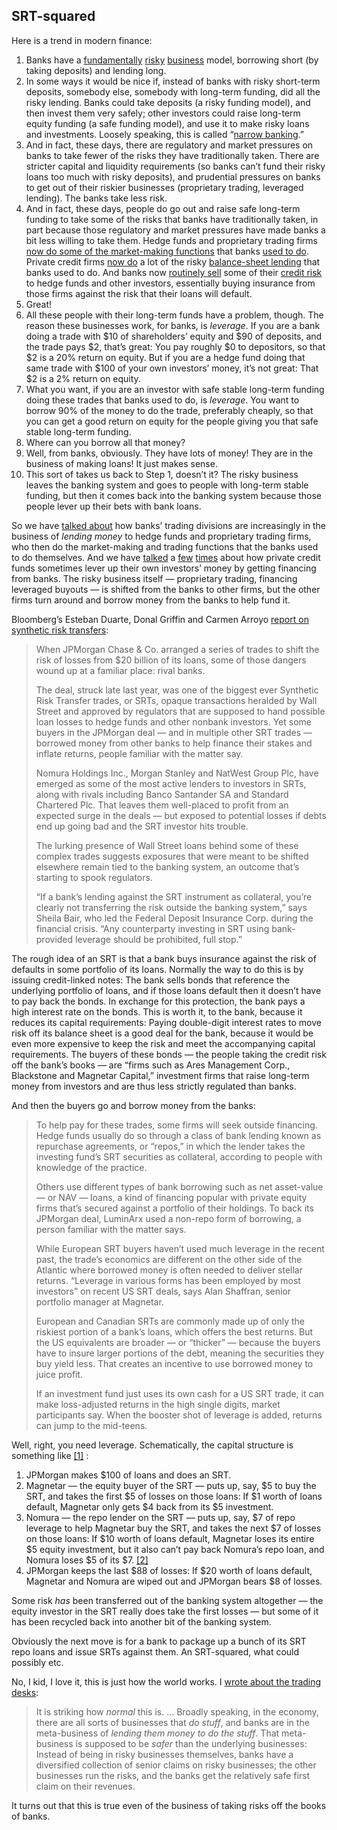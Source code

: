 
## SRT-squared

Here is a trend in modern finance:

1. Banks have a [fundamentally](https://link.mail.bloombergbusiness.com/click/35693829.260780/aHR0cHM6Ly93d3cuYmxvb21iZXJnLmNvbS9vcGluaW9uL2FydGljbGVzLzIwMjMtMDMtMTAvc3RhcnR1cC1iYW5rLWhhZC1hLXN0YXJ0dXAtYmFuay1ydW4_Y21waWQ9QkJEMDYxMjI0X01PTkVZU1RVRkYmdXRtX21lZGl1bT1lbWFpbCZ1dG1fc291cmNlPW5ld3NsZXR0ZXImdXRtX3Rlcm09MjQwNjEyJnV0bV9jYW1wYWlnbj1tb25leXN0dWZm/60e87ce39a995a4b1a2deb96Bb30ffd62) [risky](https://link.mail.bloombergbusiness.com/click/35693829.260780/aHR0cHM6Ly93d3cuYmxvb21iZXJnLmNvbS9vcGluaW9uL2FydGljbGVzLzIwMjMtMDUtMDQvbm9ib2R5LXRydXN0cy10aGUtYmFua3Mtbm93P2NtcGlkPUJCRDA2MTIyNF9NT05FWVNUVUZGJnV0bV9tZWRpdW09ZW1haWwmdXRtX3NvdXJjZT1uZXdzbGV0dGVyJnV0bV90ZXJtPTI0MDYxMiZ1dG1fY2FtcGFpZ249bW9uZXlzdHVmZg/60e87ce39a995a4b1a2deb96Ba03e7e6b) [business](https://link.mail.bloombergbusiness.com/click/35693829.260780/aHR0cHM6Ly93d3cuYmxvb21iZXJnLmNvbS9vcGluaW9uL2FydGljbGVzLzIwMjMtMDUtMDkvaXQtcy1uZXZlci10b28tbGF0ZS1mb3ItYmFua3MtdG8taGVkZ2U_Y21waWQ9QkJEMDYxMjI0X01PTkVZU1RVRkYmdXRtX21lZGl1bT1lbWFpbCZ1dG1fc291cmNlPW5ld3NsZXR0ZXImdXRtX3Rlcm09MjQwNjEyJnV0bV9jYW1wYWlnbj1tb25leXN0dWZm/60e87ce39a995a4b1a2deb96B89f5e854) model, borrowing short (by taking deposits) and lending long.
2. In some ways it would be nice if, instead of banks with risky short-term deposits, somebody else, somebody with long-term funding, did all the risky lending. Banks could take deposits (a risky funding model), and then invest them very safely; other investors could raise long-term equity funding (a safe funding model), and use it to make risky loans and investments. Loosely speaking, this is called “[narrow banking](https://link.mail.bloombergbusiness.com/click/35693829.260780/aHR0cHM6Ly93d3cuYmxvb21iZXJnLmNvbS9vcGluaW9uL2FydGljbGVzLzIwMjMtMDQtMjAvYmFua2luZy1nZXRzLWEtYml0LW5hcnJvd2VyP2NtcGlkPUJCRDA2MTIyNF9NT05FWVNUVUZGJnV0bV9tZWRpdW09ZW1haWwmdXRtX3NvdXJjZT1uZXdzbGV0dGVyJnV0bV90ZXJtPTI0MDYxMiZ1dG1fY2FtcGFpZ249bW9uZXlzdHVmZg/60e87ce39a995a4b1a2deb96B9f124b66).”
3. And in fact, these days, there are regulatory and market pressures on banks to take fewer of the risks they have traditionally taken. There are stricter capital and liquidity requirements (so banks can’t fund their risky loans too much with risky deposits), and prudential pressures on banks to get out of their riskier businesses (proprietary trading, leveraged lending). The banks take less risk.
4. And in fact, these days, people do go out and raise safe long-term funding to take some of the risks that banks have traditionally taken, in part because those regulatory and market pressures have made banks a bit less willing to take them. Hedge funds and proprietary trading firms [now do some of the market-making functions](https://link.mail.bloombergbusiness.com/click/35693829.260780/aHR0cHM6Ly93d3cuYmxvb21iZXJnLmNvbS9vcGluaW9uL2FydGljbGVzLzIwMjQtMDItMDcvaGVkZ2UtZnVuZHMtYXJlLWRlYWxlcnMtbm93P2NtcGlkPUJCRDA2MTIyNF9NT05FWVNUVUZGJnV0bV9tZWRpdW09ZW1haWwmdXRtX3NvdXJjZT1uZXdzbGV0dGVyJnV0bV90ZXJtPTI0MDYxMiZ1dG1fY2FtcGFpZ249bW9uZXlzdHVmZg/60e87ce39a995a4b1a2deb96Bae8ce124) that banks [used to do](https://link.mail.bloombergbusiness.com/click/35693829.260780/aHR0cHM6Ly93d3cuYmxvb21iZXJnLmNvbS9vcGluaW9uL2FydGljbGVzLzIwMjMtMDUtMTEvYmxhY2tzdG9uZS1jYW4tYmUtdGhlLWJhbms_Y21waWQ9QkJEMDYxMjI0X01PTkVZU1RVRkYmdXRtX21lZGl1bT1lbWFpbCZ1dG1fc291cmNlPW5ld3NsZXR0ZXImdXRtX3Rlcm09MjQwNjEyJnV0bV9jYW1wYWlnbj1tb25leXN0dWZm/60e87ce39a995a4b1a2deb96Bf45e47e9). Private credit firms [now do](https://link.mail.bloombergbusiness.com/click/35693829.260780/aHR0cHM6Ly93d3cuYmxvb21iZXJnLmNvbS9vcGluaW9uL2FydGljbGVzLzIwMjMtMTEtMDIvdGhlLWJhbmtzLWFyZS13aGVyZS10aGUtbW9uZXktaXNuLXQ_Y21waWQ9QkJEMDYxMjI0X01PTkVZU1RVRkYmdXRtX21lZGl1bT1lbWFpbCZ1dG1fc291cmNlPW5ld3NsZXR0ZXImdXRtX3Rlcm09MjQwNjEyJnV0bV9jYW1wYWlnbj1tb25leXN0dWZm/60e87ce39a995a4b1a2deb96B84710d0b) a lot of the risky [balance-sheet lending](https://link.mail.bloombergbusiness.com/click/35693829.260780/aHR0cHM6Ly93d3cuYmxvb21iZXJnLmNvbS9vcGluaW9uL2FydGljbGVzLzIwMjQtMDUtMDEvYmFua3MtYXJlLXN0aWxsLXdoZXJlLXRoZS1tb25leS1pc24tdD9jbXBpZD1CQkQwNjEyMjRfTU9ORVlTVFVGRiZ1dG1fbWVkaXVtPWVtYWlsJnV0bV9zb3VyY2U9bmV3c2xldHRlciZ1dG1fdGVybT0yNDA2MTImdXRtX2NhbXBhaWduPW1vbmV5c3R1ZmY/60e87ce39a995a4b1a2deb96B8393f705) that banks used to do. And banks now [routinely sell](https://link.mail.bloombergbusiness.com/click/35693829.260780/aHR0cHM6Ly93d3cuYmxvb21iZXJnLmNvbS9vcGluaW9uL2FydGljbGVzLzIwMjQtMDMtMTkvYmFua3MtY2FuLWdldC1lbWlzc2lvbnMtb2ZmLXRoZS1ib29rcz9jbXBpZD1CQkQwNjEyMjRfTU9ORVlTVFVGRiZ1dG1fbWVkaXVtPWVtYWlsJnV0bV9zb3VyY2U9bmV3c2xldHRlciZ1dG1fdGVybT0yNDA2MTImdXRtX2NhbXBhaWduPW1vbmV5c3R1ZmY/60e87ce39a995a4b1a2deb96B5ea4b91b) some of their [credit risk](https://link.mail.bloombergbusiness.com/click/35693829.260780/aHR0cHM6Ly93d3cuYmxvb21iZXJnLmNvbS9vcGluaW9uL2FydGljbGVzLzIwMjQtMDItMjkvYmFyY2xheXMtZGV1dHNjaGUtYmFuay1hcmUtYmFjay1pbnRvLWNyZWRpdC1kZXJpdmF0aXZlcz9jbXBpZD1CQkQwNjEyMjRfTU9ORVlTVFVGRiZ1dG1fbWVkaXVtPWVtYWlsJnV0bV9zb3VyY2U9bmV3c2xldHRlciZ1dG1fdGVybT0yNDA2MTImdXRtX2NhbXBhaWduPW1vbmV5c3R1ZmY/60e87ce39a995a4b1a2deb96B44a2eb3d) to hedge funds and other investors, essentially buying insurance from those firms against the risk that their loans will default.
5. Great! 
6. All these people with their long-term funds have a problem, though. The reason these businesses work, for banks, is _leverage_. If you are a bank doing a trade with $10 of shareholders’ equity and $90 of deposits, and the trade pays $2, that’s great: You pay roughly $0 to depositors, so that $2 is a 20% return on equity. But if you are a hedge fund doing that same trade with $100 of your own investors’ money, it’s not great: That $2 is a 2% return on equity.
7. What you want, if you are an investor with safe stable long-term funding doing these trades that banks used to do, is _leverage_. You want to borrow 90% of the money to do the trade, preferably cheaply, so that you can get a good return on equity for the people giving you that safe stable long-term funding.
8. Where can you borrow all that money?
9. Well, from banks, obviously. They have lots of money! They are in the business of making loans! It just makes sense.
10. This sort of takes us back to Step 1, doesn’t it? The risky business leaves the banking system and goes to people with long-term stable funding, but then it comes back into the banking system because those people lever up their bets with bank loans.

So we have [talked about](https://link.mail.bloombergbusiness.com/click/35693829.260780/aHR0cHM6Ly93d3cuYmxvb21iZXJnLmNvbS9vcGluaW9uL2FydGljbGVzLzIwMjQtMDMtMDQvdHJhZGluZy1kZXNrcy10cmFkZS1sZXNzLWxlbmQtbW9yZT9jbXBpZD1CQkQwNjEyMjRfTU9ORVlTVFVGRiZ1dG1fbWVkaXVtPWVtYWlsJnV0bV9zb3VyY2U9bmV3c2xldHRlciZ1dG1fdGVybT0yNDA2MTImdXRtX2NhbXBhaWduPW1vbmV5c3R1ZmY/60e87ce39a995a4b1a2deb96B2bfe6a51) how banks’ trading divisions are increasingly in the business of _lending money_ to hedge funds and proprietary trading firms, who then do the market-making and trading functions that the banks used to do themselves. And we have [talked](https://link.mail.bloombergbusiness.com/click/35693829.260780/aHR0cHM6Ly93d3cuYmxvb21iZXJnLmNvbS9vcGluaW9uL2FydGljbGVzLzIwMjQtMDYtMDMvZ2FtZXN0b3AtY29tZXMtcm9hcmluZy1iYWNrP2NtcGlkPUJCRDA2MTIyNF9NT05FWVNUVUZGJnV0bV9tZWRpdW09ZW1haWwmdXRtX3NvdXJjZT1uZXdzbGV0dGVyJnV0bV90ZXJtPTI0MDYxMiZ1dG1fY2FtcGFpZ249bW9uZXlzdHVmZg/60e87ce39a995a4b1a2deb96Bbdb6ccba) a [few](https://link.mail.bloombergbusiness.com/click/35693829.260780/aHR0cHM6Ly93d3cuYmxvb21iZXJnLmNvbS9vcGluaW9uL2FydGljbGVzLzIwMjMtMDYtMjcvc2lsaWNvbi12YWxsZXktaXMtb24tZHJ1Z3M_Y21waWQ9QkJEMDYxMjI0X01PTkVZU1RVRkYmdXRtX21lZGl1bT1lbWFpbCZ1dG1fc291cmNlPW5ld3NsZXR0ZXImdXRtX3Rlcm09MjQwNjEyJnV0bV9jYW1wYWlnbj1tb25leXN0dWZm/60e87ce39a995a4b1a2deb96Bb1fb7ade) [times](https://link.mail.bloombergbusiness.com/click/35693829.260780/aHR0cHM6Ly93d3cuYmxvb21iZXJnLmNvbS9vcGluaW9uL2FydGljbGVzLzIwMjMtMDUtMDkvaXQtcy1uZXZlci10b28tbGF0ZS1mb3ItYmFua3MtdG8taGVkZ2U_Y21waWQ9QkJEMDYxMjI0X01PTkVZU1RVRkYmdXRtX21lZGl1bT1lbWFpbCZ1dG1fc291cmNlPW5ld3NsZXR0ZXImdXRtX3Rlcm09MjQwNjEyJnV0bV9jYW1wYWlnbj1tb25leXN0dWZm/60e87ce39a995a4b1a2deb96C89f5e854) about how private credit funds sometimes lever up their own investors’ money by getting financing from banks. The risky business itself — proprietary trading, financing leveraged buyouts — is shifted from the banks to other firms, but the other firms turn around and borrow money from the banks to help fund it.

Bloomberg’s Esteban Duarte, Donal Griffin and Carmen Arroyo [report on synthetic risk transfers](https://link.mail.bloombergbusiness.com/click/35693829.260780/aHR0cHM6Ly93d3cuYmxvb21iZXJnLmNvbS9uZXdzL2FydGljbGVzLzIwMjQtMDYtMTEvanBtb3JnYW4tcy1iaWctdHJhbnNmZXItb2YtbG9hbi1yaXNrcy1oYXZlbi10LWFsbC1sZWZ0LXRoZS1iYW5raW5nLXN5c3RlbT9jbXBpZD1CQkQwNjEyMjRfTU9ORVlTVFVGRiZ1dG1fbWVkaXVtPWVtYWlsJnV0bV9zb3VyY2U9bmV3c2xldHRlciZ1dG1fdGVybT0yNDA2MTImdXRtX2NhbXBhaWduPW1vbmV5c3R1ZmY/60e87ce39a995a4b1a2deb96B4fd6251b):

> When JPMorgan Chase & Co. arranged a series of trades to shift the risk of losses from $20 billion of its loans, some of those dangers wound up at a familiar place: rival banks.
> 
> The deal, struck late last year, was one of the biggest ever Synthetic Risk Transfer trades, or SRTs, opaque transactions heralded by Wall Street and approved by regulators that are supposed to hand possible loan losses to hedge funds and other nonbank investors. Yet some buyers in the JPMorgan deal — and in multiple other SRT trades — borrowed money from other banks to help finance their stakes and inflate returns, people familiar with the matter say.
> 
> Nomura Holdings Inc., Morgan Stanley and NatWest Group Plc, have emerged as some of the most active lenders to investors in SRTs, along with rivals including Banco Santander SA and Standard Chartered Plc. That leaves them well-placed to profit from an expected surge in the deals — but exposed to potential losses if debts end up going bad and the SRT investor hits trouble.
> 
> The lurking presence of Wall Street loans behind some of these complex trades suggests exposures that were meant to be shifted elsewhere remain tied to the banking system, an outcome that’s starting to spook regulators.
> 
> “If a bank’s lending against the SRT instrument as collateral, you’re clearly not transferring the risk outside the banking system,” says Sheila Bair, who led the Federal Deposit Insurance Corp. during the financial crisis. “Any counterparty investing in SRT using bank-provided leverage should be prohibited, full stop.”

The rough idea of an SRT is that a bank buys insurance against the risk of defaults in some portfolio of its loans. Normally the way to do this is by issuing credit-linked notes: The bank sells bonds that reference the underlying portfolio of loans, and if those loans default then it doesn’t have to pay back the bonds. In exchange for this protection, the bank pays a high interest rate on the bonds. This is worth it, to the bank, because it reduces its capital requirements: Paying double-digit interest rates to move risk off its balance sheet is a good deal for the bank, because it would be even more expensive to keep the risk and meet the accompanying capital requirements. The buyers of these bonds — the people taking the credit risk off the bank’s books — are “firms such as Ares Management Corp., Blackstone and Magnetar Capital,” investment firms that raise long-term money from investors and are thus less strictly regulated than banks.

And then the buyers go and borrow money from the banks:

> To help pay for these trades, some firms will seek outside financing. Hedge funds usually do so through a class of bank lending known as repurchase agreements, or “repos,” in which the lender takes the investing fund’s SRT securities as collateral, according to people with knowledge of the practice.
> 
> Others use different types of bank borrowing such as net asset-value — or NAV — loans, a kind of financing popular with private equity firms that’s secured against a portfolio of their holdings. To back its JPMorgan deal, LuminArx used a non-repo form of borrowing, a person familiar with the matter says.
> 
> While European SRT buyers haven’t used much leverage in the recent past, the trade’s economics are different on the other side of the Atlantic where borrowed money is often needed to deliver stellar returns. “Leverage in various forms has been employed by most investors” on recent US SRT deals, says Alan Shaffran, senior portfolio manager at Magnetar.
> 
> European and Canadian SRTs are commonly made up of only the riskiest portion of a bank’s loans, which offers the best returns. But the US equivalents are broader — or “thicker” — because the buyers have to insure larger portions of the debt, meaning the securities they buy yield less. That creates an incentive to use borrowed money to juice profit.
> 
> If an investment fund just uses its own cash for a US SRT trade, it can make loss-adjusted returns in the high single digits, market participants say. When the booster shot of leverage is added, returns can jump to the mid-teens.

Well, right, you need leverage. Schematically, the capital structure is something like [[1]](imap://dave%40stucky%2Etech@mail.stucky.tech:993/fetch%3EUID%3E.INBOX%3E6304#footnote-1) :

1. JPMorgan makes $100 of loans and does an SRT.
2. Magnetar — the equity buyer of the SRT — puts up, say, $5 to buy the SRT, and takes the first $5 of losses on those loans: If $1 worth of loans default, Magnetar only gets $4 back from its $5 investment. 
3. Nomura — the repo lender on the SRT — puts up, say, $7 of repo leverage to help Magnetar buy the SRT, and takes the next $7 of losses on those loans: If $10 worth of loans default, Magnetar loses its entire $5 equity investment, but it also can’t pay back Nomura’s repo loan, and Nomura loses $5 of its $7. [[2]](imap://dave%40stucky%2Etech@mail.stucky.tech:993/fetch%3EUID%3E.INBOX%3E6304#footnote-2)
4. JPMorgan keeps the last $88 of losses: If $20 worth of loans default, Magnetar and Nomura are wiped out and JPMorgan bears $8 of losses.

Some risk _has_ been transferred out of the banking system altogether — the equity investor in the SRT really does take the first losses — but some of it has been recycled back into another bit of the banking system.

Obviously the next move is for a bank to package up a bunch of its SRT repo loans and issue SRTs against them. An SRT-squared, what could possibly etc.

No, I kid, I love it, this is just how the world works. I [wrote about the trading desks](https://link.mail.bloombergbusiness.com/click/35693829.260780/aHR0cHM6Ly93d3cuYmxvb21iZXJnLmNvbS9vcGluaW9uL2FydGljbGVzLzIwMjQtMDMtMDQvdHJhZGluZy1kZXNrcy10cmFkZS1sZXNzLWxlbmQtbW9yZT9jbXBpZD1CQkQwNjEyMjRfTU9ORVlTVFVGRiZ1dG1fbWVkaXVtPWVtYWlsJnV0bV9zb3VyY2U9bmV3c2xldHRlciZ1dG1fdGVybT0yNDA2MTImdXRtX2NhbXBhaWduPW1vbmV5c3R1ZmY/60e87ce39a995a4b1a2deb96C2bfe6a51):

> It is striking how _normal_ this is. … Broadly speaking, in the economy, there are all sorts of businesses that _do stuff_, and banks are in the meta-business of _lending them money to do the stuff_. That meta-business is supposed to be _safer_ than the underlying businesses: Instead of being in risky businesses themselves, banks have a diversified collection of senior claims on risky businesses; the other businesses run the risks, and the banks get the relatively safe first claim on their revenues. 

It turns out that this is true even of the business of taking risks off the books of banks.
